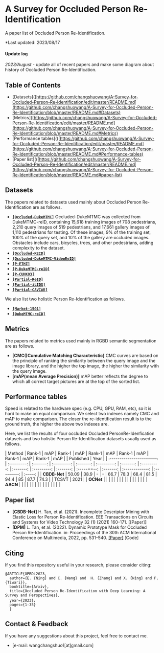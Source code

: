 # A Survey for Occluded Person Re-Identification


A paper list of Occluded Person Re-Identification.

*Last updated: 2023/08/17

#### Update log

*2023/August* - update all of recent papers and make some diagram about history of Occluded Person Re-Identification.


##


## Table of Contents

- [Datasets]([https://github.com/changshuowang/A-Survey-for-Occluded-Person-Re-Identification/edit/master/README.md](https://github.com/changshuowang/A-Survey-for-Occluded-Person-Re-Identification/blob/master/README.md#Datasets)
- [Metrics]([https://github.com/changshuowang/A-Survey-for-Occluded-Person-Re-Identification/edit/master/README.md](https://github.com/changshuowang/A-Survey-for-Occluded-Person-Re-Identification/blob/master/README.md#Metrics)
- [Performance tables](([https://github.com/changshuowang/A-Survey-for-Occluded-Person-Re-Identification/edit/master/README.md](https://github.com/changshuowang/A-Survey-for-Occluded-Person-Re-Identification/blob/master/README.md#Performance-tables)
- [Paper list](([https://github.com/changshuowang/A-Survey-for-Occluded-Person-Re-Identification/edit/master/README.md](https://github.com/changshuowang/A-Survey-for-Occluded-Person-Re-Identification/blob/master/README.md#paper-list)


##


## Datasets

The papers related to datasets used mainly about Occluded Person Re-Identification are as follows.

- **[`[Occluded-DukeMTMC]`](https://github.com/lightas/ICCV19_Pose_Guided_Occluded_Person_ReID)** Occluded-DukeMTMC was collected from DukeMTMC-reID, containing 15,618 training images of 708 pedestrians, 2,210 query images of 519 pedestrians, and 17,661 gallery images of 1,110 pedestrians for testing. Of these images, 9% of the training set, 100% of the query set, and 10% of the gallery are occluded images. Obstacles include cars, bicycles, trees, and other pedestrians, adding complexity to the dataset.
- **[`[Occluded-REID]`]()**  
- **[`[Occluded-DukeMTMC-VideoReID]`]()** 
- **[`[P-ETHZ]`]()** 
- **[`[P-DukeMTMC-reID]`]()** 
- **[`[P-CUHK03]`]()**
- **[`[Partial-ReID]`]()** 
- **[`[Partial-iLIDS]`]()** 
- **[`[Partial-CAVIAR]`]()**

We also list two holistic Person Re-Identification as follows.

- **[`[Market-1501]`]()**
- **[`[DukeMTMC-reID]`]()**



##

## Metrics

The papers related to metrics used mainly in RGBD semantic segmentation are as follows.

- **[CMC()Cumulative Matching Characteristic]**  CMC curves are based on the principle of ranking the similarity between the query image and the image library, and the higher the top image, the higher the similarity with the query image.
- **[mAP(mean Average Precision)]**  mAP better reflects the degree to which all correct target pictures are at the top of the sorted list.



##

## Performance tables

Speed is related to the hardware spec (e.g. CPU, GPU, RAM, etc), so it is hard to make an equal comparison. We select two indexes namely CMC and mAP to make comparison. The closer the re-identification result is to the ground truth, the higher the above two indexes are.

Here, we list the results of four occluded Occluded PersonRe-Idenfication datasets and two holistic Person Re-Identification datasets usually used as follows.


|           Method           |   Rank-1    |    mAP    |   Rank-1    |    mAP    |   Rank-1    |    mAP    |   Rank-1    |    mAP    |   Rank-1    |    mAP    |   Rank-1    |    mAP    |                 |  Published  |   Year  |
| :------------------------: | :---------: | :-------: | :---------: | :-------: | :---------: | :-------: | :---------: | :-------: | :---------: | :-------: | :-----==--: | :-------: | :-------------: | :---------: | :-----: |
|        **CBDB-Net**        |    50.09    |    38.9   |      -      |     -     |    66.7     |    78.3   |    68.4     |    81.5   |    94.4     |     85    |    87.7     |    74.3   |                 |    TCSVT    |   2021  |
|        **OCNet**           |             |           |             |           |             |           |             |           |             |           |             |           |                 |             |         |
|        **AACN**            |             |           |             |           |             |           |             |           |             |           |             |           |                 |             |         |



## Paper list

- **[CBDB-Net]** H. Tan, et al. (2021). Incomplete Descriptor Mining with Elastic Loss for Person Re-Identification. EEE Transactions on Circuits and Systems for Video Technology 32 (1) (2021) 160–171. [[Paper]]
- **[DPM]** L. Tan, et al. (2022). Dynamic Prototype Mask for Occluded Person Re-Identification. in: Proceedings of the 30th ACM International Conference on Multimedia, 2022, pp. 531–540. [[Paper]](https://github.com/stone96123/DPM) [Code]






## Citing
If you find this repository useful in your research, please consider citing:
```
@ARTICLE{OPRDL2023,  
  author={E. {Ning} and C. {Wang} and  H. {Zhang} and X. {Ning} and P. {Tiwari}},  
  booktitle={Arxiv},   
  title={Occluded Person Re-Identification with Deep Learning: A Survey and Perspectives},   
  year={2023}，  
  pages={1-35}
  }
```

## Contact & Feedback

If you have any suggestions about this project, feel free to contact me.

- [e-mail: wangchangshuo1[at]gmail.com]


